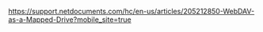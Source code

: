 https://support.netdocuments.com/hc/en-us/articles/205212850-WebDAV-as-a-Mapped-Drive?mobile_site=true
